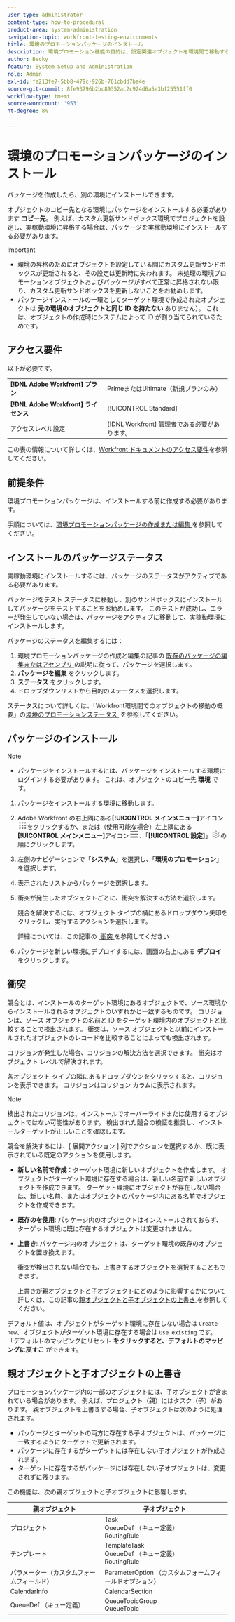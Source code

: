 ```yaml
---
user-type: administrator
content-type: how-to-procedural
product-area: system-administration
navigation-topic: workfront-testing-environments
title: 環境のプロモーションパッケージのインストール
description: 環境プロモーション機能の目的は、設定関連オブジェクトを環境間で移動する機能を提供することです。 環境プロモーションパッケージをターゲット環境にインストールする方法を説明します。
author: Becky
feature: System Setup and Administration
role: Admin
exl-id: fe213fe7-5bb8-479c-926b-761cbdd7ba4e
source-git-commit: 8fe93796b2bc89352ac2c924d6a5e3bf25551ff0
workflow-type: tm+mt
source-wordcount: '953'
ht-degree: 8%

---
```


# 環境のプロモーションパッケージのインストール

パッケージを作成したら、別の環境にインストールできます。

オブジェクトのコピー先となる環境にパッケージをインストールする必要があります **コピー先**。 例えば、カスタム更新サンドボックス環境でプロジェクトを設定し、実稼動環境に昇格する場合は、パッケージを実稼動環境にインストールする必要があります。

>[!IMPORTANT]
>
>* 環境の昇格のためにオブジェクトを設定している間にカスタム更新サンドボックスが更新されると、その設定は更新時に失われます。 未処理の環境プロモーションオブジェクトおよびパッケージがすべて正常に昇格されない限り、カスタム更新サンドボックスを更新しないことをお勧めします。
>* パッケージインストールの一環としてターゲット環境で作成されたオブジェクトは **元の環境のオブジェクトと同じ ID を持たない** ありません）。 これは、オブジェクトの作成時にシステムによって ID が割り当てられているためです。

## アクセス要件

以下が必要です。

<table>
  <tr>
   <td><strong>[!DNL Adobe Workfront] プラン</strong>
   </td>
   <td> PrimeまたはUltimate（新規プランのみ）
   </td>
  </tr>
  <tr>
   <td><strong>[!DNL Adobe Workfront] ライセンス</strong>
   </td>
   <td> [!UICONTROL Standard]
   </td>
  </tr>
   <tr>
   <td>アクセスレベル設定
   </td>
   <td>[!DNL Workfront] 管理者である必要があります。
   </td>
  </tr>
</table>

この表の情報について詳しくは、[Workfront ドキュメントのアクセス要件](/help/quicksilver/administration-and-setup/add-users/access-levels-and-object-permissions/access-level-requirements-in-documentation.md)を参照してください。

## 前提条件

環境プロモーションパッケージは、インストールする前に作成する必要があります。

手順については、[&#x200B; 環境プロモーションパッケージの作成または編集 &#x200B;](/help/quicksilver/administration-and-setup/set-up-workfront/workfront-testing-environments/environment-promotion-create-package.md) を参照してください。

## インストールのパッケージステータス

実稼動環境にインストールするには、パッケージのステータスがアクティブである必要があります。

パッケージをテスト ステータスに移動し、別のサンドボックスにインストールしてパッケージをテストすることをお勧めします。  このテストが成功し、エラーが発生していない場合は、パッケージをアクティブに移動して、実稼動環境にインストールします。

パッケージのステータスを編集するには：

1. 環境プロモーションパッケージの作成と編集の記事の [&#x200B; 既存のパッケージの編集またはアセンブリ &#x200B;](/help/quicksilver/administration-and-setup/set-up-workfront/workfront-testing-environments/environment-promotion-create-package.md#create-or-edit-an-environment-promotion-package) の説明に従って、パッケージを選択します。
1. **パッケージを編集** をクリックします。
1. **ステータス** をクリックします。
1. ドロップダウンリストから目的のステータスを選択します。

ステータスについて詳しくは、「Workfront環境間でのオブジェクトの移動の概要」の [&#x200B; 環境のプロモーションステータス &#x200B;](/help/quicksilver/administration-and-setup/set-up-workfront/workfront-testing-environments/environment-promotion-in-wf.md#environment-promotion-statuses) を参照してください。

## パッケージのインストール

>[!NOTE]
>
>* パッケージをインストールするには、パッケージをインストールする環境にログインする必要があります。 これは、オブジェクトのコピー先 **環境** です。

1. パッケージをインストールする環境に移動します。
1. Adobe Workfront の右上隅にある&#x200B;**[!UICONTROL メインメニュー]**&#x200B;アイコン![メインメニュー](/help/_includes/assets/main-menu-icon.png)をクリックするか、または（使用可能な場合）左上隅にある&#x200B;**[!UICONTROL メインメニュー]**&#x200B;アイコン![メインメニュー](/help/_includes/assets/main-menu-icon-left-nav.png)、「**[!UICONTROL 設定]**」![設定アイコン](/help/_includes/assets/gear-icon-setup.png)の順にクリックします。
1. 左側のナビゲーションで「**システム**」を選択し、「**環境のプロモーション**」を選択します。
1. 表示されたリストからパッケージを選択します。
1. 衝突が発生したオブジェクトごとに、衝突を解決する方法を選択します。

   競合を解決するには、オブジェクト タイプの横にあるドロップダウン矢印をクリックし、実行するアクションを選択します。

   詳細については、この記事の [&#x200B; 衝突 &#x200B;](#collisions) を参照してください
1. パッケージを新しい環境にデプロイするには、画面の右上にある **デプロイ** をクリックします。

## 衝突

競合とは、インストールのターゲット環境にあるオブジェクトで、ソース環境からインストールされるオブジェクトのいずれかと一致するものです。 コリジョンは、ソース オブジェクトの名前と ID をターゲット環境内のオブジェクトと比較することで検出されます。 衝突は、ソース オブジェクトと以前にインストールされたオブジェクトのレコードを比較することによっても検出されます。

コリジョンが発生した場合、コリジョンの解決方法を選択できます。 衝突はオブジェクト レベルで解決されます。

各オブジェクト タイプの隣にあるドロップダウンをクリックすると、コリジョンを表示できます。 コリジョンはコリジョン カラムに表示されます。

>[!NOTE]
>
>検出されたコリジョンは、インストールでオーバーライドまたは使用するオブジェクトではない可能性があります。 検出された競合の検証を推奨し、インストールターゲットが正しいことを確認します。

競合を解決するには、[ 展開アクション ] 列でアクションを選択するか、既に表示されている既定のアクションを使用します。

* **新しい名前で作成**：ターゲット環境に新しいオブジェクトを作成します。 オブジェクトがターゲット環境に存在する場合は、新しい名前で新しいオブジェクトを作成できます。 ターゲット環境にオブジェクトが存在しない場合は、新しい名前、またはオブジェクトのパッケージ内にある名前でオブジェクトを作成できます。
* **既存のを使用**: パッケージ内のオブジェクトはインストールされておらず、ターゲット環境に既に存在するオブジェクトは変更されません。
* **上書き**: パッケージ内のオブジェクトは、ターゲット環境の既存のオブジェクトを置き換えます。

  衝突が検出されない場合でも、上書きするオブジェクトを選択することもできます。

  上書きが親オブジェクトと子オブジェクトにどのように影響するかについて詳しくは、この記事の [&#x200B; 親オブジェクトと子オブジェクトの上書き &#x200B;](#overwriting-parent-and-child-objects) を参照してください。
<!--
* Do not use: The object in the package is not installed in the target environment. If you select Do not use, an error message will appear detailing how this choice will affect other objects or fields.
-->

デフォルト値は、オブジェクトがターゲット環境に存在しない場合は `Create new`、オブジェクトがターゲット環境に存在する場合は `Use existing` です。 「デフォルトのマッピングにリセット **をクリックすると、デフォルトのマッピングに戻すこ** ができます。

## 親オブジェクトと子オブジェクトの上書き

プロモーションパッケージ内の一部のオブジェクトには、子オブジェクトが含まれている場合があります。 例えば、プロジェクト（親）にはタスク（子）があります。 親オブジェクトを上書きする場合、子オブジェクトは次のように処理されます。

* パッケージとターゲットの両方に存在する子オブジェクトは、パッケージに一致するようにターゲットで更新されます。
* パッケージに存在するがターゲットには存在しない子オブジェクトが作成されます。
* ターゲットに存在するがパッケージには存在しない子オブジェクトは、変更されずに残ります。

この機能は、次の親オブジェクトと子オブジェクトに影響します。

| 親オブジェクト | 子オブジェクト |
|---|---|
| プロジェクト | Task<br>QueueDef （キュー定義） <br>RoutingRule |
| テンプレート | TemplateTask<br>QueueDef （キュー定義） <br>RoutingRule |
| パラメーター（カスタムフォームフィールド） | ParameterOption （カスタムフォームフィールドオプション） |
| CalendarInfo | CalendarSection |
| QueueDef （キュー定義） | QueueTopicGroup<br>QueueTopic |


